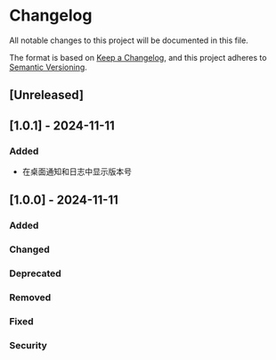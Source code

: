 # Changelog

All notable changes to this project will be documented in this file.

The format is based on [Keep a Changelog](https://keepachangelog.com/zh-CN/1.1.0/),
and this project adheres to [Semantic Versioning](https://semver.org/spec/v2.0.0.html).

## [Unreleased]

## [1.0.1] - 2024-11-11

### Added

- 在桌面通知和日志中显示版本号

## [1.0.0] - 2024-11-11

### Added

### Changed

### Deprecated

### Removed

### Fixed

### Security
